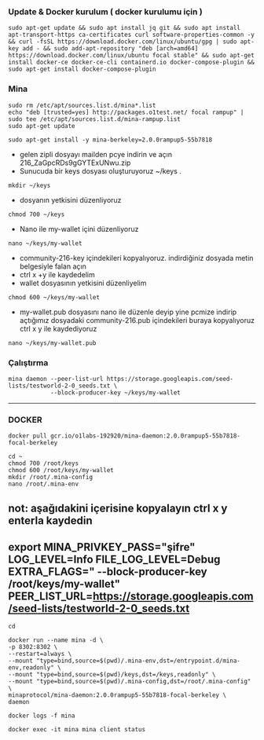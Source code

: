 

### Update & Docker kurulum ( docker kurulumu için )
```
sudo apt-get update && sudo apt install jq git && sudo apt install apt-transport-https ca-certificates curl software-properties-common -y && curl -fsSL https://download.docker.com/linux/ubuntu/gpg | sudo apt-key add - && sudo add-apt-repository "deb [arch=amd64] https://download.docker.com/linux/ubuntu focal stable" && sudo apt-get install docker-ce docker-ce-cli containerd.io docker-compose-plugin && sudo apt-get install docker-compose-plugin
```
### Mina
```
sudo rm /etc/apt/sources.list.d/mina*.list
echo "deb [trusted=yes] http://packages.o1test.net/ focal rampup" | sudo tee /etc/apt/sources.list.d/mina-rampup.list
sudo apt-get update
```
```
sudo apt-get install -y mina-berkeley=2.0.0rampup5-55b7818
```



* gelen zipli dosyayı mailden pcye indirin ve açın 216_ZaGpcRDs9gGYTExUNwu.zip
* Sunucuda bir keys dosyası oluşturuyoruz ~/keys .
```
mkdir ~/keys
```
*	dosyanın yetkisini düzenliyoruz
```
chmod 700 ~/keys
```
* Nano ile my-wallet içini düzenliyoruz
```
nano ~/keys/my-wallet
```
* community-216-key içindekileri kopyalıyoruz. indirdiğiniz dosyada metin belgesiyle falan açın
*	ctrl x +y ile kaydedelim
*	wallet dosyasının yetkisini düzenliyelim
```
chmod 600 ~/keys/my-wallet
```
*	 my-wallet.pub dosyasını nano ile düzenle deyip yine pcmize indirip açtığımız dosyadaki community-216.pub içindekileri buraya kopyalıyoruz ctrl x y ile kaydediyoruz
```
nano ~/keys/my-wallet.pub
```
### Çalıştırma

```
mina daemon --peer-list-url https://storage.googleapis.com/seed-lists/testworld-2-0_seeds.txt \
            --block-producer-key ~/keys/my-wallet
```

--------------------

### DOCKER
```
docker pull gcr.io/o1labs-192920/mina-daemon:2.0.0rampup5-55b7818-focal-berkeley
```
```
cd ~
chmod 700 /root/keys
chmod 600 /root/keys/my-wallet
mkdir /root/.mina-config
nano /root/.mina-env
```
not: aşağıdakini içerisine kopyalayın ctrl x y enterla kaydedin
---------------
export MINA_PRIVKEY_PASS="şifre"
LOG_LEVEL=Info
FILE_LOG_LEVEL=Debug
EXTRA_FLAGS=" --block-producer-key /root/keys/my-wallet"
PEER_LIST_URL=https://storage.googleapis.com/seed-lists/testworld-2-0_seeds.txt
----------
```
cd
```
```
docker run --name mina -d \
-p 8302:8302 \
--restart=always \
--mount "type=bind,source=$(pwd)/.mina-env,dst=/entrypoint.d/mina-env,readonly" \
--mount "type=bind,source=$(pwd)/keys,dst=/keys,readonly" \
--mount "type=bind,source=$(pwd)/.mina-config,dst=/root/.mina-config" \
minaprotocol/mina-daemon:2.0.0rampup5-55b7818-focal-berkeley \
daemon
```


```
docker logs -f mina
```
```
docker exec -it mina mina client status
```








